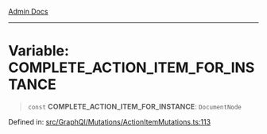 [Admin Docs](/)

***

# Variable: COMPLETE\_ACTION\_ITEM\_FOR\_INSTANCE

> `const` **COMPLETE\_ACTION\_ITEM\_FOR\_INSTANCE**: `DocumentNode`

Defined in: [src/GraphQl/Mutations/ActionItemMutations.ts:113](https://github.com/PalisadoesFoundation/talawa-admin/blob/main/src/GraphQl/Mutations/ActionItemMutations.ts#L113)
